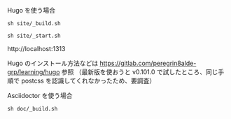 
Hugo を使う場合

```
sh site/_build.sh

sh site/_start.sh
```

http://localhost:1313

Hugo のインストール方法などは https://gitlab.com/peregrin8alde-grp/learning/hugo 参照
（最新版を使おうと v0.101.0 で試したところ、同じ手順で postcss を認識してくれなかったため、要調査）


Asciidoctor を使う場合

```
sh doc/_build.sh
```